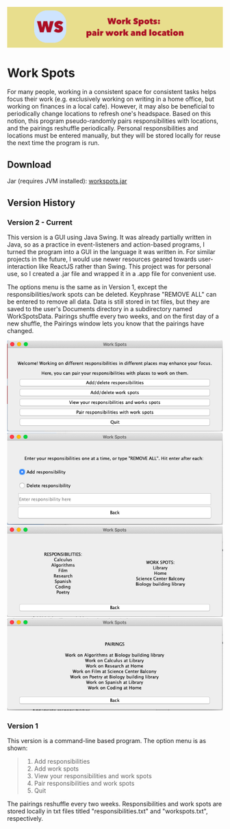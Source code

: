 ![](images/wsBanner.png)

# Work Spots
For many people, working in a consistent space for consistent tasks helps focus their work (e.g. exclusively working on writing in a home office, but working on finances in a local cafe). However, it may also be beneficial to periodically change locations to refresh one's headspace. Based on this notion, this program pseudo-randomly pairs responsibilities with locations, and the pairings reshuffle periodically. Personal responsibilities and locations must be entered manually, but they will be stored locally for reuse the next time the program is run.

## Download
Jar (requires JVM installed): [workspots.jar](workspots.jar)

## Version History
### Version 2 - Current
This version is a GUI using Java Swing. It was already partially written in Java, so as a practice in event-listeners and action-based programs, I turned the program into a GUI in the language it was written in. For similar projects in the future, I would use newer resources geared towards user-interaction like ReactJS rather than Swing. This project was for personal use, so I created a .jar file and wrapped it in a .app file for convenient use.

The options menu is the same as in Version 1, except the responsibilities/work spots can be deleted. Keyphrase "REMOVE ALL" can be entered to remove all data. Data is still stored in txt files, but they are saved to the user's Documents directory in a subdirectory named WorkSpotsData. Pairings shuffle every two weeks, and on the first day of a new shuffle, the Pairings window lets you know that the pairings have changed.

![](images/wsMenu.png)
![](images/wsAdd.png)
![](images/wsData.png)
![](images/wsPairs.png)

### Version 1
This version is a command-line based program. The option menu is as shown:
>1) Add responsibilities
>2) Add work spots
>3) View your responsibilities and work spots
>4) Pair responsibilities and work spots
>5) Quit

The pairings reshuffle every two weeks. Responsibilities and work spots are stored locally in txt files titled "responsibilities.txt" and "workspots.txt", respectively. 
